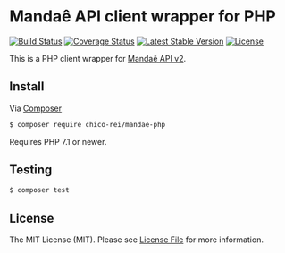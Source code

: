 # Mandaê API client wrapper for PHP

[![Build Status](https://travis-ci.org/chico-rei/mandae-php.svg)](https://travis-ci.org/chico-rei/mandae-php) 
[![Coverage Status](https://coveralls.io/repos/github/chico-rei/mandae-php/badge.svg?branch=master)](https://coveralls.io/github/chico-rei/mandae-php?branch=master)
[![Latest Stable Version](https://poser.pugx.org/chico-rei/mandae-php/v/stable)](https://packagist.org/packages/chico-rei/mandae-php)
[![License](https://poser.pugx.org/chico-rei/mandae-php/license)](https://packagist.org/packages/chico-rei/mandae-php)

This is a PHP client wrapper for [Mandaê API v2](https://dev.mandae.com.br/api/index.html).

## Install

Via [Composer](https://getcomposer.org/)

```bash
$ composer require chico-rei/mandae-php
```

Requires PHP 7.1 or newer.

## Testing

```bash
$ composer test
```

## License

The MIT License (MIT). Please see [License File](LICENSE.md) for more information.